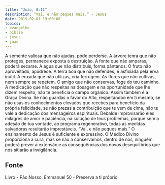 ```yaml
---
title: "João, 8:11"
description: “Vai, e não peques mais.” - Jesus 
date: 2019-02-01 19:00:00
topics: 
- evangelho
- biblia
- jesus
- joao
---
```


A semente valiosa que não ajudas, pode perder­se.
A árvore tenra que não proteges, permanece exposta à destruição.
A fonte que não amparas, poderá secar­se.
A água que não distribuis, forma pântanos.
O fruto não aproveitado, apodrece.
A terra boa que não defendes, é asfixiada pela erva inútil.
A enxada que não utilizas, cria ferrugem.
As flores que não cultivas, nem sempre se repetem.
O amigo que não conservas, foge do teu caminho.
A medicação que não respeitas na dosagem e na oportunidade que lhe
dizem respeito, não te beneficia o campo orgânico.
Assim também é a Graça Divina.
Se não guardas o favor do Alto, respeitando­o em ti mesmo, se não usas os
conhecimentos elevados que recebes para benefício da própria felicidade, se não
prezas a contribuição que te vem de cima, não te vale a dedicação dos mensageiros
espirituais. Debalde improvisarão eles milagres de amor e paciência, na solução de
teus problemas, porque sem a adesão de tua vontade, ao programa regenerativo,
todas as medidas salvadoras resultarão imprestáveis.
“Vai, e não peques mais.”
O ensinamento de Jesus é suficiente e expressivo.
O Médico Divino proporciona a cura, mas se não a conservamos, dentro de
nós, ninguém poderá prever a extensão e as conseqüências dos novos desequilíbrios
que nos sitiarão a invigilância.




## Fonte
Livro - Pão Nosso, Emmanuel
50 - Preserva a ti próprio
